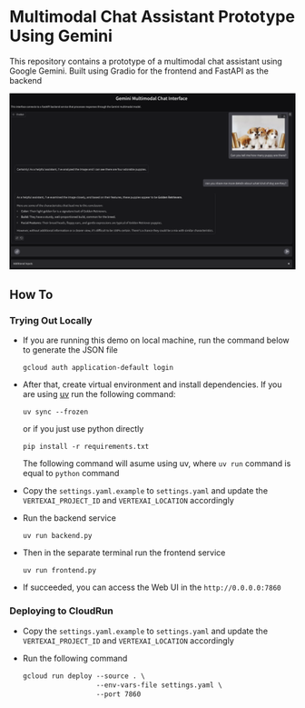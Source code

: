 # Multimodal Chat Assistant Prototype Using Gemini

This repository contains a prototype of a multimodal chat assistant using Google Gemini.
Built using Gradio for the frontend and FastAPI as the backend

![Chat Interface](images/interface.png)

## How To

### Trying Out Locally

- If you are running this demo on local machine, run the command below to generate the JSON file

    ```shell
    gcloud auth application-default login
    ```

- After that, create virtual environment and install dependencies. If you are using [uv](https://docs.astral.sh/uv/) run the following command:

    ```shell
    uv sync --frozen
    ```

    or if you just use python directly

    ```shell
    pip install -r requirements.txt
    ```

    The following command will asume using uv, where `uv run` command is equal to `python` command

- Copy the `settings.yaml.example` to `settings.yaml` and update the `VERTEXAI_PROJECT_ID` and `VERTEXAI_LOCATION` accordingly

- Run the backend service

    ```shell
    uv run backend.py
    ```

- Then in the separate terminal run the frontend service

    ```shell
    uv run frontend.py
    ```

- If succeeded, you can access the Web UI in the `http://0.0.0.0:7860`

### Deploying to CloudRun

- Copy the `settings.yaml.example` to `settings.yaml` and update the `VERTEXAI_PROJECT_ID` and `VERTEXAI_LOCATION` accordingly

- Run the following command

    ```shell
    gcloud run deploy --source . \
                      --env-vars-file settings.yaml \
                      --port 7860
    ```

